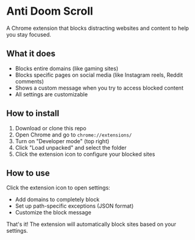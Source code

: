 # Anti Doom Scroll

A Chrome extension that blocks distracting websites and content to help you stay focused.

## What it does

- Blocks entire domains (like gaming sites)
- Blocks specific pages on social media (like Instagram reels, Reddit comments)
- Shows a custom message when you try to access blocked content
- All settings are customizable

## How to install

1. Download or clone this repo
2. Open Chrome and go to `chrome://extensions/`
3. Turn on "Developer mode" (top right)
4. Click "Load unpacked" and select the folder
5. Click the extension icon to configure your blocked sites

## How to use

Click the extension icon to open settings:
- Add domains to completely block
- Set up path-specific exceptions (JSON format)
- Customize the block message

That's it! The extension will automatically block sites based on your settings.